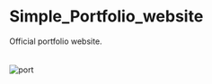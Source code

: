 # Simple_Portfolio_website
Official portfolio website.
<br>
<br>
<br>
![port](https://user-images.githubusercontent.com/72190187/122672012-023af180-d1e7-11eb-8f65-c847f6671825.jpg)
